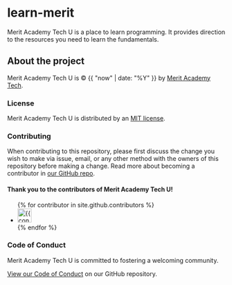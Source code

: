 # learn-merit

Merit Academy Tech U is a place to learn programming. It provides direction to the resources you need to learn the fundamentals.

## About the project

Merit Academy Tech U is &copy; {{ "now" | date: "%Y" }} by [Merit Academy Tech](https://meritacademy.tech).

### License

Merit Academy Tech U is distributed by an [MIT license](https://github.com/buckldav/learn-merit/tree/master/LICENSE.txt).

### Contributing

When contributing to this repository, please first discuss the change you wish to make via issue,
email, or any other method with the owners of this repository before making a change. Read more about becoming a contributor in [our GitHub repo](https://github.com/buckldav/learn-merit).

#### Thank you to the contributors of Merit Academy Tech U!

<ul class="list-style-none">
{% for contributor in site.github.contributors %}
  <li class="d-inline-block mr-1">
     <a href="{{ contributor.html_url }}"><img src="{{ contributor.avatar_url }}" width="32" height="32" alt="{{ contributor.login }}"/></a>
  </li>
{% endfor %}
</ul>

### Code of Conduct

Merit Academy Tech U is committed to fostering a welcoming community.

[View our Code of Conduct](https://github.com/pmarsceill/just-the-docs/tree/master/CODE_OF_CONDUCT.md) on our GitHub repository.
